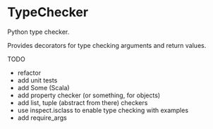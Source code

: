 TypeChecker
=======

Python type checker.

Provides decorators for type checking arguments and return values.

TODO
- refactor
- add unit tests
- add Some (Scala)
- add property checker (or something, for objects)
- add list, tuple (abstract from there) checkers
- use inspect.isclass to enable type checking with examples
- add require_args
